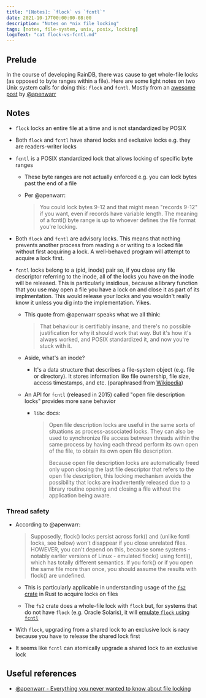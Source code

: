 ```yaml
---
title: "[Notes]: `flock` vs `fcntl`"
date: 2021-10-17T00:00:00-08:00
description: "Notes on *nix file locking"
tags: [notes, file-system, unix, posix, locking]
logoText: "cat flock-vs-fcntl.md"
---
```


## Prelude

In the course of developing RainDB, there was cause to get whole-file locks (as opposed to byte
ranges within a file). Here are some light notes on two Unix system calls for doing this: `flock`
and `fcntl`. Mostly from an [awesome post](https://apenwarr.ca/log/20101213) by
[@apenwarr](https://twitter.com/apenwarr)

## Notes

- `flock` locks an entire file at a time and is not standardized by POSIX

- Both `flock` and `fcntl` have shared locks and exclusive locks e.g. they are readers-writer locks

- `fcntl` is a POSIX standardized lock that allows locking of specific byte ranges

  - These byte ranges are not actually enforced e.g. you can lock bytes past the end of a file

  - Per @apenwarr:
    > You could lock bytes 9-12 and that might mean "records 9-12" if you want, even if records have
    > variable length. The meaning of a fcntl() byte range is up to whoever defines the file format
    > you're locking.

- Both `flock` and `fcntl` are advisory locks. This means that nothing prevents another process from
  reading a or writing to a locked file without first acquiring a lock. A well-behaved program will
  attempt to acquire a lock first.

- `fcntl` locks belong to a (pid, inode) pair so, if you close any file descriptor referring to the
  inode, all of the locks you have on the inode will be released. This is particularly insidious,
  because a library function that you use may open a file you have a lock on and close it as part of
  its implmentation. This would release your locks and you wouldn't really know it unless you dig
  into the implementation. Yikes.

  - This quote from @apenwarr speaks what we all think:

    > That behaviour is certifiably insane, and there's no possible justification for why it should
    > work that way. But it's how it's always worked, and POSIX standardized it, and now you're
    > stuck with it.

  - Aside, what's an inode?

    - It's a data structure that describes a file-system object (e.g. file or directory). It stores
      information like file ownership, file size, access timestamps, and etc. (paraphrased from
      [Wikipedia](https://en.wikipedia.org/wiki/Inode))

  - An API for `fcntl` (released in 2015) called "open file description locks" provides more sane
    behavior

    - `libc` docs:
      > Open file description locks are useful in the same sorts of situations as process-associated
      > locks. They can also be used to synchronize file access between threads within the same
      > process by having each thread perform its own open of the file, to obtain its own open file
      > description.
      >
      > Because open file description locks are automatically freed only upon closing the last file
      > descriptor that refers to the open file description, this locking mechanism avoids the
      > possibility that locks are inadvertently released due to a library routine opening and
      > closing a file without the application being aware.

### Thread safety

- According to @apenwarr:

  > Supposedly, flock() locks persist across fork() and (unlike fcntl locks, see below) won't
  > disappear if you close unrelated files. HOWEVER, you can't depend on this, because some
  > systems - notably earlier versions of Linux - emulated flock() using fcntl(), which has totally
  > different semantics. If you fork() or if you open the same file more than once, you should
  > assume the results with flock() are undefined.

  - This is particularly applicable in understanding usage of the
    [`fs2` crate](https://crates.io/crates/fs2) in Rust to acquire locks on files

  - The `fs2` crate does a whole-file lock with `flock` but, for systems that do not have `flock`
    (e.g. Oracle Solaris), it will
    [emulate `flock` using `fcntl`](https://github.com/danburkert/fs2-rs/blob/master/src/unix.rs#L56-L92)

- With `flock`, upgrading from a shared lock to an exclusive lock is racy because you have to
  release the shared lock first

- It seems like `fcntl` can atomically upgrade a shared lock to an exclusive lock

## Useful references

- [@apenwarr - Everything you never wanted to know about file locking](https://apenwarr.ca/log/20101213)
